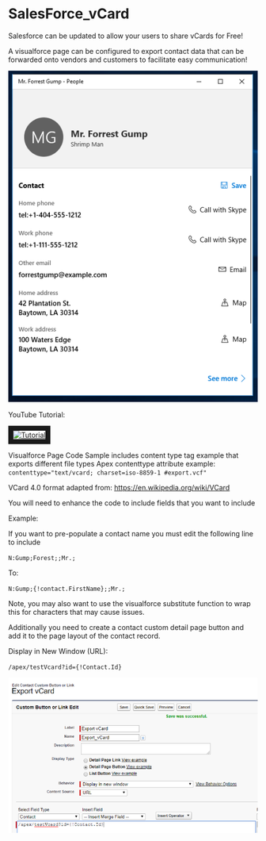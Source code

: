 # SalesForce_vCard
Salesforce can be updated to allow your users to share vCards for Free!

A visualforce page can be configured to export contact data that can be forwarded onto vendors and customers to facilitate easy communication!


![alt text](https://github.com/SententiaInc/Salesforce_vCard/blob/master/Cover.PNG "Vanilla Javascript SOQL JSON Example")

YouTube Tutorial: <br/> 

<a href="http://www.youtube.com/watch?feature=player_embedded&v=8vu1sgmxLew
" target="_blank"><img src="http://img.youtube.com/vi/8vu1sgmxLew/0.jpg" 
alt="Tutorial" width="240" height="180" border="10" /></a>


Visualforce Page Code Sample includes content type tag example that exports different file types 
Apex contenttype attribute example: 
`contenttype="text/vcard; charset=iso-8859-1 #export.vcf"`

VCard 4.0 format adapted from: https://en.wikipedia.org/wiki/VCard

You will need to enhance the code to include fields that you want to include

Example: 

If you want to pre-populate a contact name you must edit the following line to include

`N:Gump;Forest;;Mr.;`

To: 

`N:Gump;{!contact.FirstName};;Mr.;`

Note, you may also want to use the visualforce substitute function to wrap this for characters that may cause issues.

Additionally you need to create a contact custom detail page button and add it to the page layout of the contact record. 

Display in New Window (URL): 

`/apex/testVcard?id={!Contact.Id}`

![alt text](https://github.com/SententiaInc/Salesforce_vCard/blob/master/buttonCode.PNG "Vanilla Javascript SOQL JSON Example")


